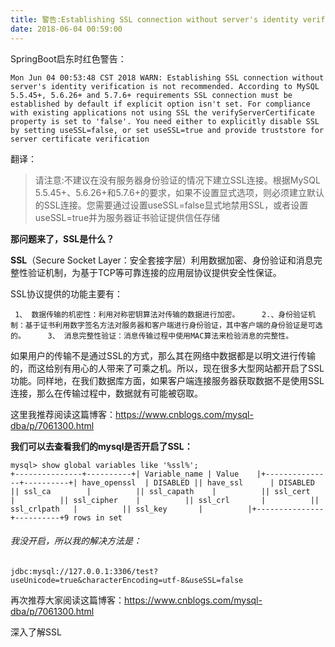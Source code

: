 ```yaml
---
title: 警告:Establishing SSL connection without server's identity verification is not recommended
date: 2018-06-04 00:59:00
---
```

SpringBoot启东时红色警告：

`Mon Jun 04 00:53:48 CST 2018 WARN: Establishing SSL connection without server's identity verification is not recommended. According to MySQL 5.5.45+, 5.6.26+ and 5.7.6+ requirements SSL connection must be established by default if explicit option isn't set. For compliance with existing applications not using SSL the verifyServerCertificate property is set to 'false'. You need either to explicitly disable SSL by setting useSSL=false, or set useSSL=true and provide truststore for server certificate verification`

翻译：

>请注意:不建议在没有服务器身份验证的情况下建立SSL连接。根据MySQL 5.5.45+、5.6.26+和5.7.6+的要求，如果不设置显式选项，则必须建立默认的SSL连接。您需要通过设置useSSL=false显式地禁用SSL，或者设置useSSL=true并为服务器证书验证提供信任存储

**那问题来了，SSL是什么？**

**SSL**（Secure Socket Layer：安全套接字层）利用数据加密、身份验证和消息完整性验证机制，为基于TCP等可靠连接的应用层协议提供安全性保证。

SSL协议提供的功能主要有：

     1、 数据传输的机密性：利用对称密钥算法对传输的数据进行加密。     2.、身份验证机制：基于证书利用数字签名方法对服务器和客户端进行身份验证，其中客户端的身份验证是可选的。     3、 消息完整性验证：消息传输过程中使用MAC算法来检验消息的完整性。

如果用户的传输不是通过SSL的方式，那么其在网络中数据都是以明文进行传输的，而这给别有用心的人带来了可乘之机。所以，现在很多大型网站都开启了SSL功能。同样地，在我们数据库方面，如果客户端连接服务器获取数据不是使用SSL连接，那么在传输过程中，数据就有可能被窃取。

这里我推荐阅读这篇博客：https://www.cnblogs.com/mysql-dba/p/7061300.html

**我们可以去查看我们的mysql是否开启了SSL：**



```
mysql> show global variables like '%ssl%';
+---------------+----------+| Variable_name | Value    |+---------------+----------+| have_openssl  | DISABLED || have_ssl      | DISABLED || ssl_ca        |          || ssl_capath    |          || ssl_cert      |          || ssl_cipher    |          || ssl_crl       |          || ssl_crlpath   |          || ssl_key       |          |+---------------+----------+9 rows in set
```

###### 我没开启，所以我的解决方法是：



```
jdbc:mysql://127.0.0.1:3306/test?useUnicode=true&characterEncoding=utf-8&useSSL=false
```

再次推荐大家阅读这篇博客：https://www.cnblogs.com/mysql-dba/p/7061300.html

深入了解SSL